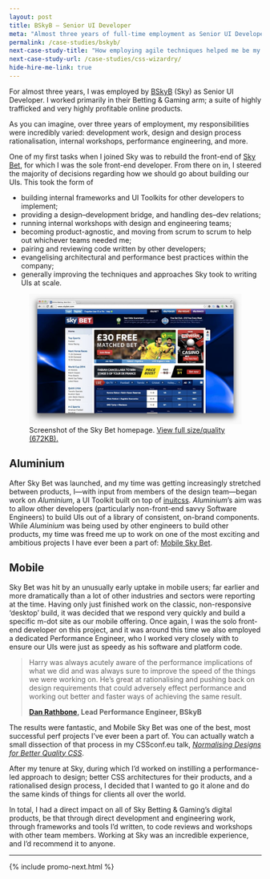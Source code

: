 ```yaml
---
layout: post
title: BSkyB – Senior UI Developer
meta: "Almost three years of full-time employment as Senior UI Developer at Sky"
permalink: /case-studies/bskyb/
next-case-study-title: "How employing agile techniques helped me be my own client."
next-case-study-url: /case-studies/css-wizardry/
hide-hire-me-link: true
---
```


For almost three years, I was employed by
[BSkyB](http://en.wikipedia.org/wiki/BSkyB) (Sky) as Senior UI Developer. I
worked primarily in their Betting & Gaming arm; a suite of highly trafficked and
very highly profitable online products.

As you can imagine, over three years of employment, my responsibilities were
incredibly varied: development work, design and design process rationalisation,
internal workshops, performance engineering, and more.

One of my first tasks when I joined Sky was to rebuild the front-end of
[Sky Bet](http://www.skybet.com/), for which I was the sole front-end developer.
From there on in, I steered the majority of decisions regarding how we should go
about building our UIs. This took the form of

* building internal frameworks and UI Toolkits for other developers to implement;
* providing a design–development bridge, and handling des–dev relations;
* running internal workshops with design and engineering teams;
* becoming product-agnostic, and moving from scrum to scrum to help out
  whichever teams needed me;
* pairing and reviewing code written by other developers;
* evangelising architectural and performance best practices within the company;
* generally improving the techniques and approaches Sky took to writing UIs at
  scale.

<figure>
  <img src="/img/content/case-studies/bskyb/skybet.com.jpg" alt="">
  <figcaption>Screenshot of the Sky Bet homepage. <a href="/img/content/case-studies/bskyb/skybet.com-full.jpg">View full size/quality (672KB).</a></figcaption>
</figure>

## Aluminium

After Sky Bet was launched, and my time was getting increasingly stretched
between products, I—with input from members of the design team—began work on
<cite>Aluminium</cite>, a UI Toolkit built on top of
[inuitcss](http://inuitcss.com). <cite>Aluminium</cite>’s aim was to allow other
developers (particularly non-front-end savvy Software Engineers) to build UIs
out of a library of consistent, on-brand components. While
<cite>Aluminium</cite> was being used by other engineers to build other
products, my time was freed me up to work on one of the most exciting and
ambitious projects I have ever been a part of: [Mobile Sky
Bet](https://m.skybet.com/).

## Mobile

Sky Bet was hit by an unusually early uptake in mobile users; far earlier and
more dramatically than a lot of other industries and sectors were reporting at
the time. Having only just finished work on the classic, non-responsive
‘desktop’ build, it was decided that we respond very quickly and build a
specific m-dot site as our mobile offering. Once again, I was the solo front-end
developer on this project, and it was around this time we also employed a
dedicated Performance Engineer, who I worked very closely with to
ensure our UIs were just as speedy as his software and platform code.

<blockquote class="pull-quote  pull-quote--context">
    <p>Harry was always acutely aware of the performance implications of what we
       did and was always sure to improve the speed of the things we were
       working on. He’s great at rationalising and pushing back on design
       requirements that could adversely effect performance and working out
       better and faster ways of achieving the same result.</p>
    <b class="pull-quote__source"><a href="http://trilemma.technology/">Dan Rathbone</a>,
       Lead Performance Engineer, BSkyB</b>
</blockquote>

The results were fantastic, and Mobile Sky Bet was one of the best, most
successful perf projects I’ve ever been a part of. You can actually watch a
small dissection of that process in my CSSconf.eu talk, [<cite>Normalising
Designs for Better Quality
CSS</cite>](https://www.youtube.com/watch?v=ldx4ZFxMEeo&hd=1).

After my tenure at Sky, during which I’d worked on instilling a performance-led
approach to design; better CSS architectures for their products, and a
rationalised design process, I decided that I wanted to go it alone and do the
same kinds of things for clients all over the world.

In total, I had a direct impact on all of Sky Betting & Gaming’s digital
products, be that through direct development and engineering work, through
frameworks and tools I’d written, to code reviews and workshops with other team
members. Working at Sky was an incredible experience, and I’d recommend it to
anyone.

---

{% include promo-next.html %}
